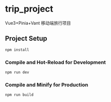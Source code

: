 # trip_project

Vue3+Pinia+Vant 移动端旅行项目


## Project Setup

```sh
npm install
```

### Compile and Hot-Reload for Development

```sh
npm run dev
```

### Compile and Minify for Production

```sh
npm run build
```

